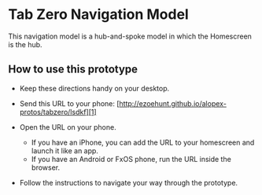 # Tab Zero Navigation Model

This navigation model is a hub-and-spoke model in which the Homescreen is the hub.

## How to use this prototype

* Keep these directions handy on your desktop.
* Send this URL to your phone: [http://ezoehunt.github.io/alopex-protos/tabzero/lsdkf][1]

* Open the URL on your phone. 
  * If you have an iPhone, you can add the URL to your homescreen and launch it like an app.
  * If you have an Android or FxOS phone, run the URL inside the browser.

* Follow the instructions to navigate your way through the prototype. 



[1]: linkgoeshere
[2]: linkgoeshere
